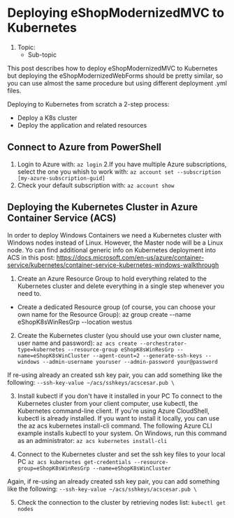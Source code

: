 # Deploying eShopModernizedMVC to Kubernetes
1. Topic:
   * Sub-topic

This post describes how to deploy eShopModernizedMVC to Kubernetes but deploying the eShopModernizedWebForms should be pretty similar, so you can use almost the same procedure but using different deployment .yml files.
 
Deploying to Kubernetes from scratch a 2-step process:
- Deploy a K8s cluster
- Deploy the application and related resources

## Connect to Azure from PowerShell
1. Login to Azure with:
`az login`
2.If you have multiple Azure subscriptions, select the one you whish to work with:
`az account set --subscription [my-azure-subscription-guid]`
3. Check your default subscription with:
`az account show`

## Deploying the Kubernetes Cluster in Azure Container Service (ACS)
In order to deploy Windows Containers we need a Kubernetes cluster with Windows nodes instead of Linux. 
However, the Master node will be a Linux node.
Yo can find additional generic info on Kubernetes deployment into ACS in this post:
https://docs.microsoft.com/en-us/azure/container-service/kubernetes/container-service-kubernetes-windows-walkthrough

1. Create an Azure Resource Group to hold everything related to the Kubernetes cluster and delete everything in a single step whenever you need to.
* Create a dedicated Resource group (of course, you can choose your own name for the Resource Group): 
  az group create --name eShopK8sWinResGrp --location westus

2. Create the Kubernetes cluster (you should use your own cluster name, user name and password):
`az acs create --orchestrator-type=kubernetes --resource-group eShopK8sWinResGrp --name=eShopK8sWinCluster --agent-count=2 --generate-ssh-keys --windows --admin-username youruser --admin-password your@password`

If re-using already an created ssh key pair, you can add something like the following:
`--ssh-key-value ~/acs/sshkeys/acscesar.pub \`

3. Install kubectl if you don't have it installed in your PC
To connect to the Kubernetes cluster from your client computer, use kubectl, the Kubernetes command-line client.
If you're using Azure CloudShell, kubectl is already installed. 
If you want to install it locally, you can use the az acs kubernetes install-cli command.
The following Azure CLI example installs kubectl to your system. 
On Windows, run this command as an administrator:
`az acs kubernetes install-cli`

4. Connect to the Kubernetes cluster and set the ssh key files to your local PC
`az acs kubernetes get-credentials --resource-group=eShopK8sWinResGrp --name=eShopK8sWinCluster`

Again, if re-using an already created ssh key pair, you can add something like the following:
`--ssh-key-value ~/acs/sshkeys/acscesar.pub \`

5. Check the connection to the cluster by retrieving nodes list: 
`kubectl get nodes`




